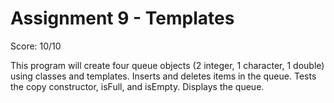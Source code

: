 # Assignment 9 - Templates  
Score: 10/10  
  
This program will create four queue objects (2 integer, 1 character,
1 double) using classes and templates. Inserts and deletes items in the
queue. Tests the copy constructor, isFull, and isEmpty. Displays the queue.
 
